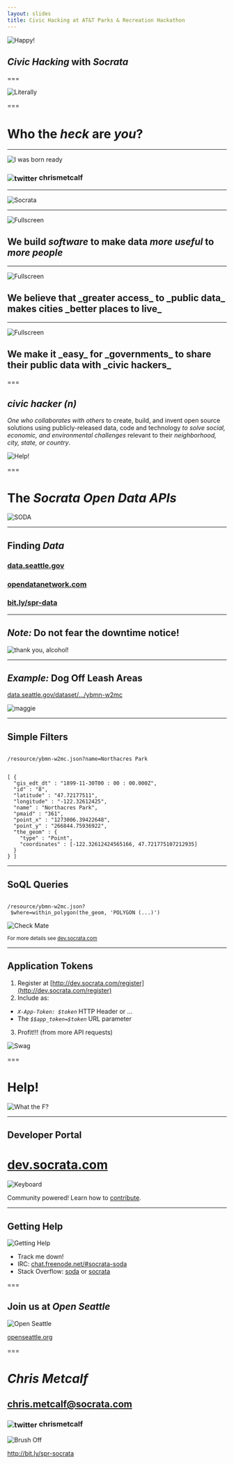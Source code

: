 ```yaml
---
layout: slides
title: Civic Hacking at AT&T Parks & Recreation Hackathon
---
```


![Happy!](https://media.giphy.com/media/LSNqpYqGRqwrS/giphy.gif)

## _Civic Hacking_ with _Socrata_

===

![Literally](https://media3.giphy.com/media/LkcIVUmf1qoUM/200.gif)

===

# Who the _heck_ are _you_?

--- 

![I was born ready](https://media1.giphy.com/media/t3QBygPkz1zJC/200.gif)

<h3><img src="/presentations/img/twitter.png" alt="twitter" style="vertical-align: middle" /> chrismetcalf</h3>

---

![Socrata](/presentations/img/hello_world.png)

---

![Fullscreen](https://media3.giphy.com/media/HteV6g0QTNxp6/200.gif)

## We build _software_ to make data _more useful_ to _more people_

<!-- https://www.flickr.com/photos/hyku/2497370097 -->
--- 

![Fullscreen](https://media1.giphy.com/media/YxffWg4x40kY8/200.gif)

<h2>We believe that _greater access_ to _public data_ makes cities _better places to live_</h2>

---

![Fullscreen](https://media0.giphy.com/media/UmBdALbYTmCJ2/200.gif)

<h2>We make it _easy_ for _governments_ to share their public data with _civic hackers_</h2>

===

## _civic hacker_ _(n)_

_One who collaborates with others_ to create, build, and invent open source solutions using publicly-released data, code and technology _to solve social, economic, and environmental challenges_ relevant to their _neighborhood, city, state, or country_.

![Help!](https://media.giphy.com/media/DHguk0osZWB7W/giphy.gif)

===

# The _Socrata_ _Open Data APIs_

![SODA](/presentations/img/snuffleupadata.png)

---

## Finding _Data_

### [data.seattle.gov](http://data.seattle.gov)
### [opendatanetwork.com](http://www.opendatanetwork.com)
### [bit.ly/spr-data](http://bit.ly/spr-data)

---

## _Note:_ Do not fear the downtime notice!

<div class="fragment" data-fragment-index="0"><img src="https://media.giphy.com/media/gh5fXGdKC4Tqo/giphy.gif" alt="thank you, alcohol!" /></div>

---

## _Example:_ Dog Off Leash Areas

[data.seattle.gov/dataset/.../ybmn-w2mc](https://dev.socrata.com/foundry/data.seattle.gov/ybmn-w2mc)

<div class="fragment" data-fragment-index="0"><img src="/presentations/img/maggie.gif" alt="maggie" /></div>

---

## Simple Filters

<code>
/resource/ybmn-w2mc.json?<span class="toy-store-blue">name</span>=<span class="golden">Northacres Park</span>
</code>

<pre><code data-trim contenteditable class="javascript">
[ {
  "gis_edt_dt" : "1899-11-30T00 : 00 : 00.000Z",
  "id" : "8",
  "latitude" : "47.72177511",
  "longitude" : "-122.32612425",
  "name" : "Northacres Park", 
  "pmaid" : "361",
  "point_x" : "1273006.39422648",
  "point_y" : "266844.75936922",
  "the_geom" : {
    "type" : "Point",
    "coordinates" : [-122.32612424565166, 47.721775107212935]
  }
} ]
</code></pre>

---

## SoQL Queries

<code>
/resource/ybmn-w2mc.json?<br/> <span class="toy-store-blue">$where</span>=<span class="golden">within_polygon(<span class="blushing-salmon">the_geom</span>, <span class="blushing-salmon">'POLYGON (...)'</span>)</span>
</code>

![Check Mate](https://media2.giphy.com/media/dF73dMfhaFwiI/200.gif)

<small style="padding-top: 5em">For more details see <a href="http://dev.socrata.com">dev.socrata.com</a></small>

---

## Application Tokens

1. Register at [http://dev.socrata.com/register](http://dev.socrata.com/register)
2. Include as:
  - _`X-App-Token: $token`_ HTTP Header or ... 
  - The _`$$app_token=$token`_ URL parameter
3. Profit!!! (from more API requests)

![Swag](https://media3.giphy.com/media/EXmE33UEtfuQo/200.gif)

===

# Help!

![What the F?](https://media.giphy.com/media/12m9NVAqhM7b6U/giphy.gif)

---

## Developer Portal

# [dev.socrata.com](http://dev.socrata.com)

![Keyboard](https://media0.giphy.com/media/UmV8I4KucdZJe/200.gif)

<div class="footnote">Community powered! Learn how to <a href="http://dev.socrata.com/contributing.html">contribute</a>.</div>

---

## Getting Help

![Getting Help](https://media2.giphy.com/media/dIR9ravWuMAr6/200.gif)

- Track me down!
- IRC: [chat.freenode.net/#socrata-soda](irc://chat.freenode.net/#socrata-soda)
- Stack Overflow: [soda](http://stackoverflow.com/questions/tagged/soda) or [socrata](http://stackoverflow.com/questions/tagged/socrata)

===

## Join us at _Open_ _Seattle_

![Open Seattle](/presentations/img/openseattle.png)

[openseattle.org](http://www.openseattle.org)

===

# _Chris_ _Metcalf_
## chris.metcalf@socrata.com
<h3><img src="/presentations/img/twitter.png" alt="twitter" style="vertical-align: middle" /> chrismetcalf</h3>

![Brush Off](https://media4.giphy.com/media/iwvuPyfi7z14I/200.gif)

<http://bit.ly/spr-socrata>
